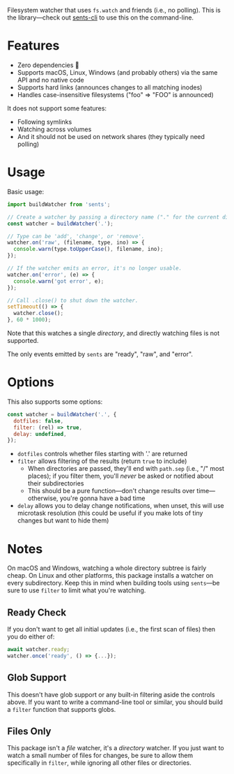 Filesystem watcher that uses `fs.watch` and friends (i.e., no polling).
This is the library—check out [sents-cli](https://npmjs.com/package/sents-cli) to use this on the command-line.

# Features

* Zero dependencies 🍩
* Supports macOS, Linux, Windows (and probably others) via the same API and no native code
* Supports hard links (announces changes to all matching inodes)
* Handles case-insensitive filesystems ("foo" => "FOO" is announced)

It does not support some features:

* Following symlinks
* Watching across volumes
* And it should not be used on network shares (they typically need polling)

# Usage

Basic usage:

```js
import buildWatcher from 'sents';

// Create a watcher by passing a directory name ("." for the current dir).
const watcher = buildWatcher('.');

// Type can be 'add', 'change', or 'remove'.
watcher.on('raw', (filename, type, ino) => {
  console.warn(type.toUpperCase(), filename, ino);
});

// If the watcher emits an error, it's no longer usable.
watcher.on('error', (e) => {
  console.warn('got error', e);
});

// Call .close() to shut down the watcher.
setTimeout(() => {
  watcher.close();
}, 60 * 1000);
```

Note that this watches a single _directory_, and directly watching files is not supported.

The only events emitted by `sents` are "ready", "raw", and "error".

# Options

This also supports some options:

```js
const watcher = buildWatcher('.', {
  dotfiles: false,
  filter: (rel) => true,
  delay: undefined,
});
```

* `dotfiles` controls whether files starting with '.' are returned
* `filter` allows filtering of the results (return `true` to include)
  - When directories are passed, they'll end with `path.sep` (i.e., "/" most places); if you filter them, you'll _never_ be asked or notified about their subdirectories
  - This should be a pure function—don't change results over time—otherwise, you're gonna have a bad time
* `delay` allows you to delay change notifications, when unset, this will use microtask resolution (this could be useful if you make lots of tiny changes but want to hide them)

# Notes

On macOS and Windows, watching a whole directory subtree is fairly cheap.
On Linux and other platforms, this package installs a watcher on every subdirectory.
Keep this in mind when building tools using `sents`—be sure to use `filter` to limit what you're watching.

## Ready Check

If you don't want to get all initial updates (i.e., the first scan of files) then you do either of:

```js
await watcher.ready;
watcher.once('ready', () => {...});
```

## Glob Support

This doesn't have glob support or any built-in filtering aside the controls above.
If you want to write a command-line tool or similar, you should build a `filter` function that supports globs.

## Files Only

This package isn't a _file_ watcher, it's a _directory_ watcher.
If you just want to watch a small number of files for changes, be sure to allow them specifically in `filter`, while ignoring all other files or directories.

